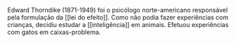 Edward Thorndike (1871-1949) foi o psicólogo norte-americano responsável pela formulação da [[lei do efeito]]. Como não podia fazer experiências com crianças, decidiu estudar a [[inteligência]] em animais. Efetuou experiências com gatos em caixas-problema.